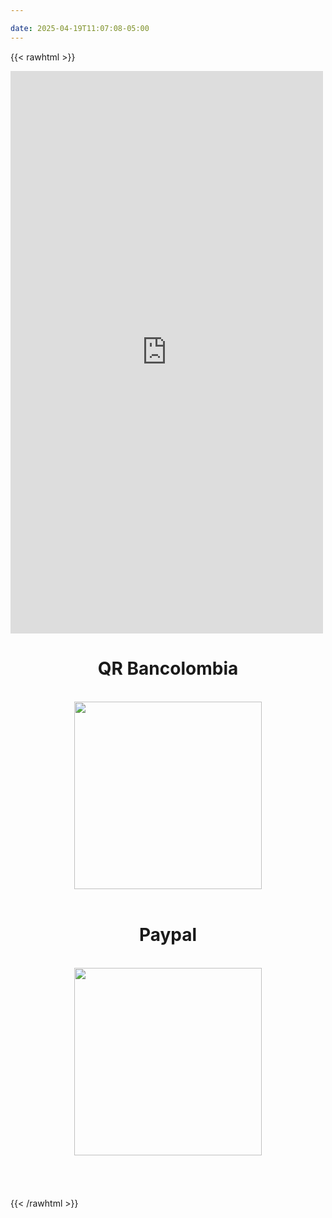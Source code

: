 ```yaml
---

date: 2025-04-19T11:07:08-05:00
---
```


{{< rawhtml >}}
<script src="https://donorbox.org/widget.js" paypalExpress="true"></script> <iframe src="https://donorbox.org/embed/donaciones-92?default_interval=o" name="donorbox" allowpaymentrequest="allowpaymentrequest" seamless="seamless" frameborder="0" scrolling="no" height="900px" width="100%" style="max-width: 500px; min-width: 250px; max-height:none!important" allow="payment"></iframe>
<br>
<h1 style="text-align: center;">QR Bancolombia</h1><br>
<div style="text-align: center;">
<a target="_blank">
<img style="width: 300px" src="/images/bcqr.png" href="https://www.paypal.com/ncp/payment/HRXDN58Q5JLRN"></a>
</div>
<br>
<h1 style="text-align: center;">Paypal</h1><br>
<div style="text-align: center;">
<a href="https://www.paypal.com/ncp/payment/HRXDN58Q5JLRN" target="_blank">
<img style="width: 300px" src="/images/paypal.png" href="https://www.paypal.com/ncp/payment/HRXDN58Q5JLRN"></a>
</div>
<br><br><br><br>
{{< /rawhtml >}}

